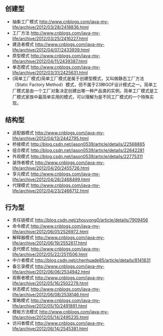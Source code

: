 ## 创建型
* 抽象工厂模式 http://www.cnblogs.com/java-my-life/archive/2012/03/28/2418836.html
* 工厂方法 http://www.cnblogs.com/java-my-life/archive/2012/03/25/2416227.html
* 建造者模式  http://www.cnblogs.com/java-my-life/archive/2012/04/07/2433939.html
* 原型模式 http://www.cnblogs.com/java-my-life/archive/2012/04/11/2439387.html
* 单态模式 http://www.cnblogs.com/java-my-life/archive/2012/03/31/2425631.html
* (简单工厂模式)简单工厂模式是属于创建型模式，又叫做静态工厂方法（Static Factory Method）模式，但不属于23种GOF设计模式之一。简单工厂模式是由一个工厂对象决定创建出哪一种产品类的实例。简单工厂模式是工厂模式家族中最简单实用的模式，可以理解为是不同工厂模式的一个特殊实现。
## 结构型
* 适配器模式 http://www.cnblogs.com/java-my-life/archive/2012/04/13/2442795.html
* 桥接模式 http://blog.csdn.net/jason0539/article/details/22568865
* 组合模式 http://blog.csdn.net/jason0539/article/details/22642281
* 外观模式 http://blog.csdn.net/jason0539/article/details/22775311
* 装饰者模式 http://www.cnblogs.com/java-my-life/archive/2012/04/20/2455726.html
* 享元模式 http://www.cnblogs.com/java-my-life/archive/2012/04/26/2468499.html
* 代理模式 http://www.cnblogs.com/java-my-life/archive/2012/04/23/2466712.html

## 行为型
* 责任链模式 http://blog.csdn.net/zhouyong0/article/details/7909456
* 命令模式 http://www.cnblogs.com/java-my-life/archive/2012/06/01/2526972.html
* 解释器模式 http://www.cnblogs.com/java-my-life/archive/2012/06/19/2552617.html
* 迭代模式 http://www.cnblogs.com/java-my-life/archive/2012/05/22/2511506.html
* 中介者模式 http://blog.csdn.net/chenhuade85/article/details/8141831
* 备忘录模式 http://www.cnblogs.com/java-my-life/archive/2012/06/06/2534942.html
* 观察者模式 http://www.cnblogs.com/java-my-life/archive/2012/05/16/2502279.html
* 状态模式 http://www.cnblogs.com/java-my-life/archive/2012/06/08/2538146.html
* 策略模式 http://www.cnblogs.com/java-my-life/archive/2012/05/10/2491891.html
* 模板方法模式 http://www.cnblogs.com/java-my-life/archive/2012/05/14/2495235.html
* 访问者模式 http://www.cnblogs.com/java-my-life/archive/2012/06/14/2545381.html

